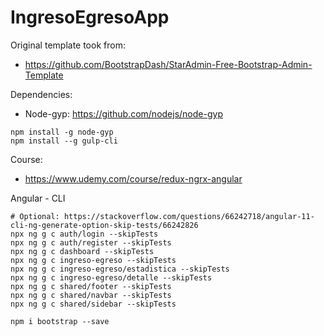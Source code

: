 # IngresoEgresoApp

Original template took from:
* https://github.com/BootstrapDash/StarAdmin-Free-Bootstrap-Admin-Template

Dependencies:
* Node-gyp: https://github.com/nodejs/node-gyp
```
npm install -g node-gyp
npm install --g gulp-cli
```


Course:
* https://www.udemy.com/course/redux-ngrx-angular

Angular - CLI
```shell
# Optional: https://stackoverflow.com/questions/66242718/angular-11-cli-ng-generate-option-skip-tests/66242826
npx ng g c auth/login --skipTests
npx ng g c auth/register --skipTests
npx ng g c dashboard --skipTests
npx ng g c ingreso-egreso --skipTests
npx ng g c ingreso-egreso/estadistica --skipTests
npx ng g c ingreso-egreso/detalle --skipTests
npx ng g c shared/footer --skipTests
npx ng g c shared/navbar --skipTests
npx ng g c shared/sidebar --skipTests

npm i bootstrap --save
```
